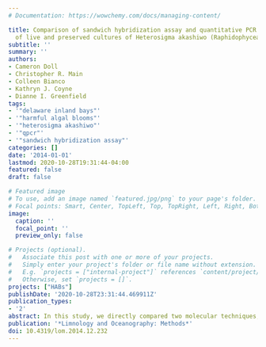```yaml
---
# Documentation: https://wowchemy.com/docs/managing-content/

title: Comparison of sandwich hybridization assay and quantitative PCR for the quantification
  of live and preserved cultures of Heterosigma akashiwo (Raphidophyceae)
subtitle: ''
summary: ''
authors:
- Cameron Doll
- Christopher R. Main
- Colleen Bianco
- Kathryn J. Coyne
- Dianne I. Greenfield
tags: 
- '"delaware inland bays"'
- '"harmful algal blooms"'
- '"heterosigma akashiwo"'
- '"qpcr"'
- '"sandwich hybridization assay"'
categories: []
date: '2014-01-01'
lastmod: 2020-10-28T19:31:44-04:00
featured: false
draft: false

# Featured image
# To use, add an image named `featured.jpg/png` to your page's folder.
# Focal points: Smart, Center, TopLeft, Top, TopRight, Left, Right, BottomLeft, Bottom, BottomRight.
image:
  caption: ''
  focal_point: ''
  preview_only: false

# Projects (optional).
#   Associate this post with one or more of your projects.
#   Simply enter your project's folder or file name without extension.
#   E.g. `projects = ["internal-project"]` references `content/project/deep-learning/index.md`.
#   Otherwise, set `projects = []`.
projects: ["HABs"]
publishDate: '2020-10-28T23:31:44.469911Z'
publication_types:
- '2'
abstract: In this study, we directly compared two molecular techniques, sandwich hybridization assay (SHA) and quantitative PCR (qPCR), for quantifying laboratory cultures of the ichthyotoxic raphidophyte Heterosigma akashiwo. To maximize comparisons, all experiments entailed raising H. akashiwo in the laboratory, generating cellular homogenates then splitting them such that for each sample, the same homogenate was analyzed using both SHA and qPCR. To verify molecular data, all experiments included cell counts using light microscopy and a Sedgewick Rafter chamber. Results of standard curves for several geographically distinct strains using SHA were similar to prior research whereas others exhibited significantly different slopes, suggesting physiological differences between isolates. Data generated by qPCR showed a high degree of correlation with SHA responses. We also investigated the use of each method for quantifying H. akashiwo samples preserved with Lugol's iodine solution. Neither SHA nor qPCR produced results that were significantly different from initial values for Lugol's preserved samples stored under refrigeration for up to 4 months. By comparison, samples stored at room temperature exhibited a highly significant decline in responses relative to controls after 4 months using both assays as well as a marked increase in ΔΔCt within 24 hours using qPCR followed by a decline and lack of signal after 1 month. To determine whether an environmental matrix would influence assay results, natural seawater samples were spiked with H. akashiwo culture. No significant differences between culture and spiked field samples were observed for either SHA or qPCR.
publication: '*Limnology and Oceanography: Methods*'
doi: 10.4319/lom.2014.12.232
---
```

